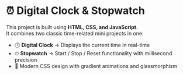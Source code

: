 # ⏰ Digital Clock & Stopwatch

This project is built using **HTML, CSS, and JavaScript**.  
It combines two classic time-related mini projects in one:

- 🕒 **Digital Clock** → Displays the current time in real-time  
- ⏱ **Stopwatch** → Start / Stop / Reset functionality with millisecond precision  
- 🎨 Modern CSS design with gradient animations and glassmorphism  
